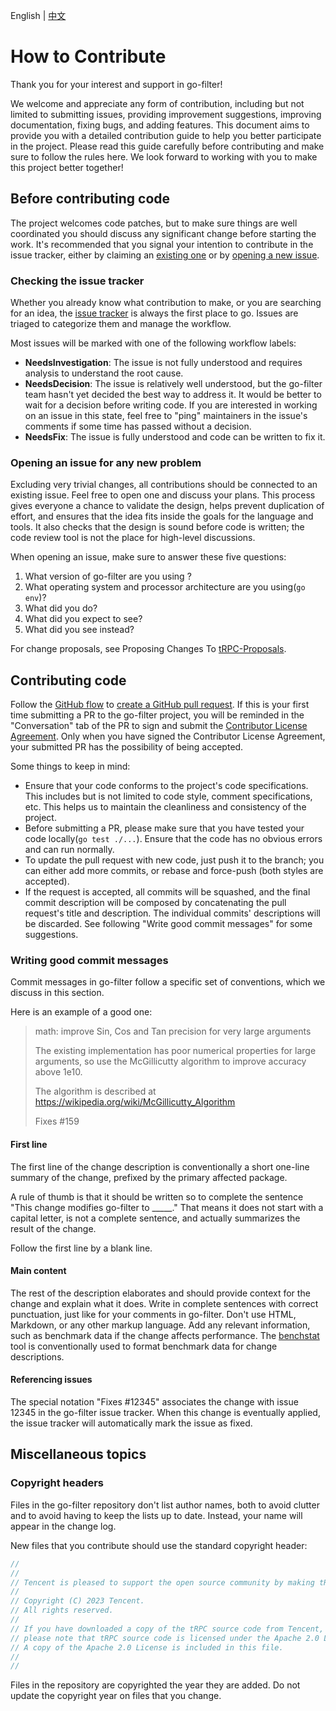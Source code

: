 English | [中文](CONTRIBUTING.zh_CN.md)

# How to Contribute

Thank you for your interest and support in go-filter!

We welcome and appreciate any form of contribution, including but not limited to submitting issues, providing improvement suggestions, improving documentation, fixing bugs, and adding features.
This document aims to provide you with a detailed contribution guide to help you better participate in the project.
Please read this guide carefully before contributing and make sure to follow the rules here.
We look forward to working with you to make this project better together!

## Before contributing code

The project welcomes code patches, but to make sure things are well coordinated you should discuss any significant change before starting the work.
It's recommended that you signal your intention to contribute in the issue tracker, either by claiming an [existing one](https://github.com/trpc-ecosystem/go-filter/issues) or by [opening a new issue](https://github.com/trpc-ecosystem/go-filter/issues/new).

### Checking the issue tracker

Whether you already know what contribution to make, or you are searching for an idea, the [issue tracker](https://github.com/trpc-ecosystem/go-filter/issues) is always the first place to go.
Issues are triaged to categorize them and manage the workflow.

Most issues will be marked with one of the following workflow labels:
- **NeedsInvestigation**: The issue is not fully understood and requires analysis to understand the root cause.
- **NeedsDecision**: The issue is relatively well understood, but the go-filter team hasn't yet decided the best way to address it.
  It would be better to wait for a decision before writing code.
  If you are interested in working on an issue in this state, feel free to "ping" maintainers in the issue's comments if some time has passed without a decision.
- **NeedsFix**: The issue is fully understood and code can be written to fix it.

### Opening an issue for any new problem

Excluding very trivial changes, all contributions should be connected to an existing issue.
Feel free to open one and discuss your plans.
This process gives everyone a chance to validate the design, helps prevent duplication of effort, and ensures that the idea fits inside the goals for the language and tools.
It also checks that the design is sound before code is written; the code review tool is not the place for high-level discussions.

When opening an issue, make sure to answer these five questions:
1. What version of go-filter are you using ?
2. What operating system and processor architecture are you using(`go env`)?
3. What did you do?
4. What did you expect to see?
5. What did you see instead?

For change proposals, see Proposing Changes To [tRPC-Proposals](https://github.com/trpc-group/trpc/tree/main/proposal).

## Contributing code

Follow the [GitHub flow](https://docs.github.com/en/get-started/quickstart/github-flow) to [create a GitHub pull request](https://docs.github.com/en/get-started/quickstart/github-flow#create-a-pull-request).
If this is your first time submitting a PR to the go-filter project, you will be reminded in the "Conversation" tab of the PR to sign and submit the [Contributor License Agreement](https://github.com/trpc-group/cla-database/blob/main/Tencent-Contributor-License-Agreement.md).
Only when you have signed the Contributor License Agreement, your submitted PR has the possibility of being accepted.

Some things to keep in mind:
- Ensure that your code conforms to the project's code specifications.
  This includes but is not limited to code style, comment specifications, etc. This helps us to maintain the cleanliness and consistency of the project.
- Before submitting a PR, please make sure that you have tested your code locally(`go test ./...`).
  Ensure that the code has no obvious errors and can run normally.
- To update the pull request with new code, just push it to the branch;
  you can either add more commits, or rebase and force-push (both styles are accepted).
- If the request is accepted, all commits will be squashed, and the final commit description will be composed by concatenating the pull request's title and description.
  The individual commits' descriptions will be discarded.
  See following "Write good commit messages" for some suggestions.

### Writing good commit messages

Commit messages in go-filter follow a specific set of conventions, which we discuss in this section.

Here is an example of a good one:


> math: improve Sin, Cos and Tan precision for very large arguments
>
> The existing implementation has poor numerical properties for
> large arguments, so use the McGillicutty algorithm to improve
> accuracy above 1e10.
>
> The algorithm is described at https://wikipedia.org/wiki/McGillicutty_Algorithm
>
> Fixes #159


#### First line

The first line of the change description is conventionally a short one-line summary of the change, prefixed by the primary affected package.

A rule of thumb is that it should be written so to complete the sentence "This change modifies go-filter to _____."
That means it does not start with a capital letter, is not a complete sentence, and actually summarizes the result of the change.

Follow the first line by a blank line.

#### Main content

The rest of the description elaborates and should provide context for the change and explain what it does.
Write in complete sentences with correct punctuation, just like for your comments in go-filter.
Don't use HTML, Markdown, or any other markup language.
Add any relevant information, such as benchmark data if the change affects performance.
The [benchstat](https://godoc.org/golang.org/x/perf/cmd/benchstat) tool is conventionally used to format benchmark data for change descriptions.

#### Referencing issues

The special notation "Fixes #12345" associates the change with issue 12345 in the go-filter issue tracker.
When this change is eventually applied, the issue tracker will automatically mark the issue as fixed.


## Miscellaneous topics

### Copyright headers

Files in the go-filter repository don't list author names, both to avoid clutter and to avoid having to keep the lists up to date.
Instead, your name will appear in the change log.

New files that you contribute should use the standard copyright header:

```go
//
//
// Tencent is pleased to support the open source community by making tRPC available.
//
// Copyright (C) 2023 Tencent.
// All rights reserved.
//
// If you have downloaded a copy of the tRPC source code from Tencent,
// please note that tRPC source code is licensed under the Apache 2.0 License,
// A copy of the Apache 2.0 License is included in this file.
//
//
```

Files in the repository are copyrighted the year they are added.
Do not update the copyright year on files that you change.
